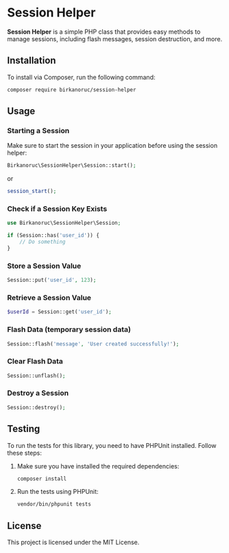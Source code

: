 # Session Helper

**Session Helper** is a simple PHP class that provides easy methods to manage sessions, including flash messages, session destruction, and more.

## Installation

To install via Composer, run the following command:

```bash
composer require birkanoruc/session-helper
```

## Usage

### Starting a Session

Make sure to start the session in your application before using the session helper:

```php
Birkanoruc\SessionHelper\Session::start();
```

or

```php
session_start();
```

### Check if a Session Key Exists

```php
use Birkanoruc\SessionHelper\Session;

if (Session::has('user_id')) {
    // Do something
}
```

### Store a Session Value

```php
Session::put('user_id', 123);
```

### Retrieve a Session Value

```php
$userId = Session::get('user_id');
```

### Flash Data (temporary session data)

```php
Session::flash('message', 'User created successfully!');
```

### Clear Flash Data

```php
Session::unflash();
```

### Destroy a Session

```php
Session::destroy();
```

## Testing

To run the tests for this library, you need to have PHPUnit installed. Follow these steps:

1. Make sure you have installed the required dependencies:

   ```bash
   composer install
   ```

2. Run the tests using PHPUnit:

   ```bash
   vendor/bin/phpunit tests
   ```

## License

This project is licensed under the MIT License.
